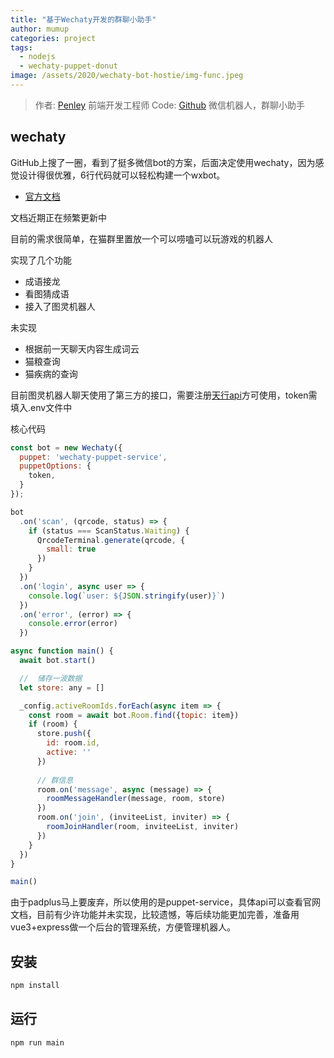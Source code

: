 ```yaml
---
title: "基于Wechaty开发的群聊小助手"
author: mumup
categories: project
tags:
  - nodejs
  - wechaty-puppet-donut
image: /assets/2020/wechaty-bot-hostie/img-func.jpeg
---
```


> 作者: [Penley](https://github.com/mumup) 前端开发工程师
> Code: [Github](https://github.com/mumup/cat-room) 微信机器人，群聊小助手

## wechaty

GitHub上搜了一圈，看到了挺多微信bot的方案，后面决定使用wechaty，因为感觉设计得很优雅，6行代码就可以轻松构建一个wxbot。

- [官方文档](https://wechaty.js.org/docs/)

文档近期正在频繁更新中

目前的需求很简单，在猫群里置放一个可以唠嗑可以玩游戏的机器人

实现了几个功能

- 成语接龙
- 看图猜成语
- 接入了图灵机器人

未实现

- 根据前一天聊天内容生成词云
- 猫粮查询
- 猫疾病的查询

目前图灵机器人聊天使用了第三方的接口，需要注册[天行api](https://www.tianapi.com/)方可使用，token需填入.env文件中

核心代码

```js
const bot = new Wechaty({
  puppet: 'wechaty-puppet-service',
  puppetOptions: {
    token,
  }
});

bot
  .on('scan', (qrcode, status) => {
    if (status === ScanStatus.Waiting) {
      QrcodeTerminal.generate(qrcode, {
        small: true
      })
    }
  })
  .on('login', async user => {
    console.log(`user: ${JSON.stringify(user)}`)
  })
  .on('error', (error) => {
    console.error(error)
  })

async function main() {
  await bot.start()

  //  储存一波数据
  let store: any = []

  _config.activeRoomIds.forEach(async item => {
    const room = await bot.Room.find({topic: item})
    if (room) {
      store.push({
        id: room.id,
        active: ''
      })
  
      // 群信息
      room.on('message', async (message) => {
        roomMessageHandler(message, room, store)
      })
      room.on('join', (inviteeList, inviter) => {
        roomJoinHandler(room, inviteeList, inviter)
      })
    }
  })
}

main()

```

由于padplus马上要废弃，所以使用的是puppet-service，具体api可以查看官网文档，目前有少许功能并未实现，比较遗憾，等后续功能更加完善，准备用vue3+express做一个后台的管理系统，方便管理机器人。

## 安装

```sh
npm install
```

## 运行

```sh
npm run main
```
